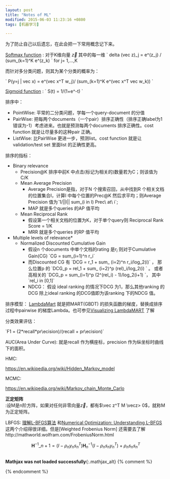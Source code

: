 ```yaml
---
layout: post
title: "Notes of ML"
modified: 2015-06-03 11:23:16 +0800
tags: [机器学习]

---
```


为了防止自己以后遗忘，在此会把一下常用概念记下来。

[Softmax function] :
对于K维向量 $\vec z$ 其中的每一维
\`
delta (vec z)\_j = e^(z_j) / (sum_(k=1)^K e^(z_k) 
\` for j= 1,...,K

而针对多分类问题，则其为某个分类的概率为：

\`
P(y=j | vec x) = e^(vec x^T w_j)/ (sum_(k=1)^K e^(vec x^T vec w_k))
\`

[Sigmoid function] :
\`
S(t) = 1/(1+e^-t)
\`

排序中：

- PointWise: 平常的二分类问题，学每一个query-document 的分值
- PairWise: 把每两个documents（一个pair）排序正确性（排序正确label为1 错误为-1）考虑进来。也就是预测每两个documents 排序正确性。cost function 就是让尽量多的这种pair 正确。
- ListWise: 比PairWise 更进一步，预测list。cost function 就是让validation/test set 里面list 的正确性更高。

排序的指标：

* Binary relevance
    - Precision@K 排序中前K 中点击(标记为相关的)数量若为C；则该值为 C/K
    - Mean Average Precision
        - Average Precision是指，对于N 个搜索召回，从中找到R 个相关文档的位置集合I，计算I 中每个位置的Prec@K 然后求平均；则Average Precision 值为\`1/||I|| sum_(i in I) Prec\ at\ i\`;
        - MAP 就是多个queries 的AP 值平均
    - Mean Reciprocal Rank
        - 假设第一个相关文档的位置为K，对于单个query则 Reciprocal Rank Score = 1/K
        - MRR 就是多个queries 的RP 值平均
* Multiple levels of relevance* 
    - Normalized Discounted Cumulative Gain 
        - 假设n 个documents 中单个文档的rating 是$r_i$ 则对于Cumulative Gain(CG) \`CG = sum_(i=1)^n r_i\`
        - 而Discounted CG 有 \`DCG = r_1 + sum\_ (i=2)^n r_i/log_2(i)\` ，
        那么位置p 的 \`DCG_p = rel_1 + sum\_ (i=2)^p (rel)\_i/log_2(i) \` 。
        或者高相关的 \`DCG_p = sum_(i=1)^p (2^(rel_i) - 1)/log_2(i+1) \`， 其中\`rel_i in [0,1]\` 
        - NDCG： 假设 ideal ranking 的情况下DCG 为1，那么其他ranking 的DCG 除上ideal ranking 的DCG值即为该ranking 下的NDCG 值。
        
排序模型：
[LambdaMart] 就是把MART(GBDT) 的损失函数的梯度，替换成排序过程中pairwise 的梯度Lambda。也可参见[Visualizing LambdaMART] 了解

分类效果评估：

\`F1 = (2\*recall*pr\ecision)/(recall + pr\ecision)\`

AUC(Area Under Curve): 就是recall 作为横座标，precision 作为纵坐标时曲线下的面积。
        
HMC:

https://en.wikipedia.org/wiki/Hidden_Markov_model
        
MCMC: 

https://en.wikipedia.org/wiki/Markov_chain_Monte_Carlo

**正定矩阵**       
:设M是n阶方阵，如果对任何非零向量$\vec z$，都有$\vec z^T M \vecz> 0$，就称M 为正定矩阵。

LBFGS: [理解L-BFGS算法] 和[Numerical Optimization: Understanding L-BFGS] 这两个介绍得很详细。但是[Weighted Frobenius Norm] 还需要去了解http://mathworld.wolfram.com/FrobeniusNorm.html

$$
\mathbf{H}^{-1}\_{n+1} = (I - \rho_n y_n s_n^T) \mathbf{H}^{-1}_n (I - \rho_n s_n y_n^T) + \rho_n s_n s_n^T
$$

## 

[Softmax function]: http://en.wikipedia.org/wiki/Softmax_function
[Sigmoid function]: http://en.wikipedia.org/wiki/Sigmoid_function
[理解L-BFGS算法]: http://mlworks.cn/posts/introduction-to-l-bfgs/
[Numerical Optimization: Understanding L-BFGS]: http://aria42.com/blog/2014/12/understanding-lbfgs/
[LambdaMart]: http://blog.csdn.net/huagong_adu/article/details/40710305
[Visualizing LambdaMART]: https://wellecks.wordpress.com/tag/lambdamart/

**Mathjax was not loaded successfully**{:.mathjax_alt} 
{% comment %}
<script type="text/x-mathjax-config"> MathJax.Hub.Config({ asciimath2jax: { delimiters: [ ['`','`'],['$', '$']] }}); </script>
<script type="text/javascript" src="http://cdn.mathjax.org/mathjax/latest/MathJax.js?config=TeX-MML-AM_HTMLorMML" async="async"></script>
{% endcomment %}